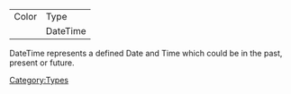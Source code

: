 |       |          |
|-------|----------|
| Color | Type     |
|       | DateTime |

DateTime represents a defined Date and Time which could be in the past,
present or future.

[Category:Types](Category:Types "wikilink")